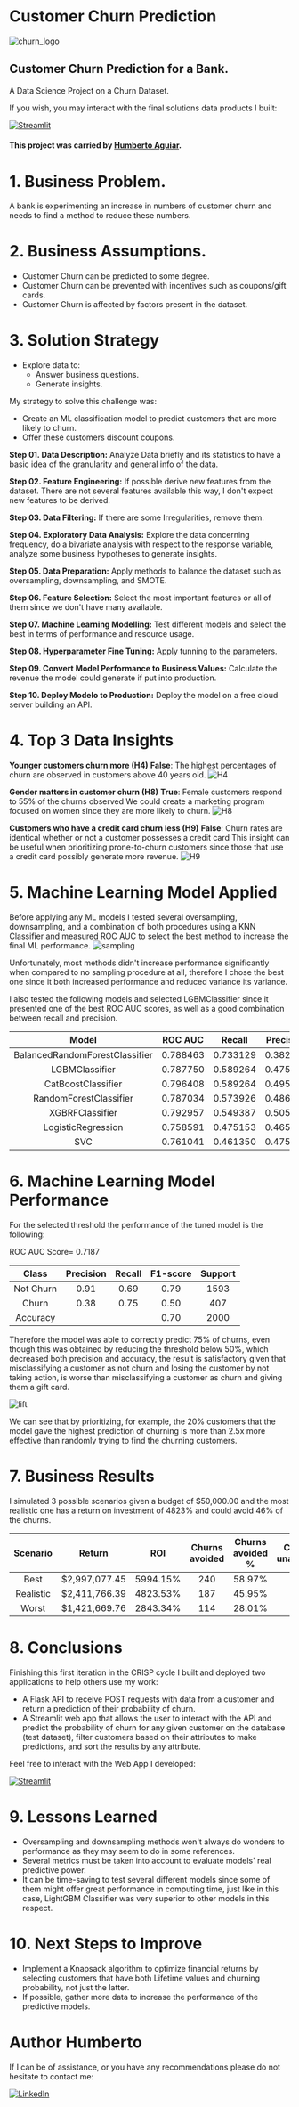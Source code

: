# Customer Churn Prediction

![churn_logo](./images/customer-churn-2.png)

## Customer Churn Prediction for a Bank.

A Data Science Project on a Churn Dataset.

If you wish, you may interact with the final solutions data products I built:

[<img alt="Streamlit" src="https://img.shields.io/badge/Streamlit-FF4B4B?style=for-the-badge&logo=Streamlit&logoColor=white"/>](https://churn-streamlit-humberto.herokuapp.com/)

#### This project was carried by [Humberto Aguiar](https://www.linkedin.com/in/humberto-aguiar-840108179/).
# 1. Business Problem.

A bank is experimenting an increase in numbers of customer churn and needs to find a method to reduce these numbers.

# 2. Business Assumptions.
- Customer Churn can be predicted to some degree.
- Customer Churn can be prevented with incentives such as coupons/gift cards.
- Customer Churn is affected by factors present in the dataset.

# 3. Solution Strategy
- Explore data to:
    - Answer business questions.
    - Generate insights.

My strategy to solve this challenge was:
- Create an ML classification model to predict customers that are more likely to churn.
- Offer these customers discount coupons.


**Step 01. Data Description:** Analyze Data briefly and its statistics to have a basic idea of the granularity and general info of the data.

**Step 02. Feature Engineering:** If possible derive new features from the dataset. There are not several features available this way, I don't expect new features to be derived.

**Step 03. Data Filtering:** If there are some Irregularities, remove them.

**Step 04. Exploratory Data Analysis:** Explore the data concerning frequency, do a bivariate analysis with respect to the response variable, analyze some business hypotheses to generate insights.

**Step 05. Data Preparation:** Apply methods to balance the dataset such as oversampling, downsampling, and SMOTE.

**Step 06. Feature Selection:** Select the most important features or all of them since we don't have many available.

**Step 07. Machine Learning Modelling:** Test different models and select the best in terms of performance and resource usage.

**Step 08. Hyperparameter Fine Tuning:**  Apply tunning to the parameters.

**Step 09. Convert Model Performance to Business Values:** Calculate the revenue the model could generate if put into production.

**Step 10. Deploy Modelo to Production:** Deploy the model on a free cloud server building an API.

# 4. Top 3 Data Insights

**Younger customers churn more (H4)**
**False**: The highest percentages of churn are observed in customers above 40 years old.
![H4](./reports/figures/H4_2.png)

**Gender matters in customer churn (H8)**
**True**: Female customers respond to 55% of the churns observed
We could create a marketing program focused on women since they are more likely to churn.
![H8](./reports/figures/H8.png)

**Customers who have a credit card churn less (H9)**
**False**: Churn rates are identical whether or not a customer possesses a credit card
This insight can be useful when prioritizing prone-to-churn customers since those that use a credit card possibly generate more revenue.
![H9](./reports/figures/H9.png)

# 5. Machine Learning Model Applied
Before applying any ML models I tested several oversampling, downsampling, and a combination of both procedures using a KNN Classifier and measured ROC AUC to select the best method to increase the final ML performance.
![sampling](./reports/figures/sampling.png)

Unfortunately, most methods didn't increase performance significantly when compared to no sampling procedure at all, therefore I chose the best one since it both increased performance and reduced variance its variance.

I also tested the following models and selected LGBMClassifier since it presented one of the best ROC AUC scores, as well as a good combination between recall and precision.

|Model|ROC AUC|Recall|Precision|Accuracy|
|:-:|:-:|:-:|:-:|:-:|
|  BalancedRandomForestClassifier|0.788463|0.733129|0.382574|0.704187|
|                  LGBMClassifier|0.787750|0.589264|0.475864|0.783813|
|              CatBoostClassifier|0.796408|0.589264|0.495066|0.793687|
|          RandomForestClassifier|0.787034|0.573926|0.486675|0.789562|
|                 XGBRFClassifier|0.792957|0.549387|0.505210|0.797625|
|              LogisticRegression|0.758591|0.475153|0.465466|0.781813|
|                             SVC|0.761041|0.461350|0.475455|0.786500|

# 6. Machine Learning Model Performance

For the selected threshold the performance of the tuned model is the following:

ROC AUC Score= 0.7187

|Class|Precision|Recall|F1-score|Support|
|:-:|:-:|:-:|:-:|:-:|
|Not Churn|0.91|0.69|0.79|1593|
| Churn |0.38|0.75|0.50| 407|
|Accuracy| ||0.70|2000|

Therefore the model was able to correctly predict 75% of churns, even though this was obtained by reducing the threshold below 50%, which decreased both precision and accuracy, the result is satisfactory given that misclassifying a customer as not churn and losing the customer by not taking action, is worse than misclassifying a customer as churn and giving them a gift card.

![lift](./reports/figures/lift.png)

We can see that by prioritizing, for example, the 20% customers that the model gave the highest prediction of churning is more than 2.5x more effective than randomly trying to find the churning customers.

# 7. Business Results

I simulated 3 possible scenarios given a budget of $50,000.00 and the most realistic one has a return on investment of 4823% and could avoid 46% of the churns. 

|Scenario| Return| ROI| Churns avoided|Churns avoided %|Churns unavoided|False Churns Awarded|False Churn Expenses|
|:-:|:-:|:-:|:-:|:-:|:-:|:-:|:-:|
|Best| $2,997,077.45 |  5994.15%|   240 |    58.97%| 167| 254|    $13,680.00|
|Realistic |$2,411,766.39|  4823.53%|   187 |    45.95%| 220| 131|    $17,450.00|
|Worst |$1,421,669.76|  2843.34%|   114|    28.01%| 293| 37| $11,450.00|


# 8. Conclusions
Finishing this first iteration in the CRISP cycle I built and deployed two applications to help others use my work:

- A Flask API to receive POST requests with data from a customer and return a prediction of their probability of churn.
- A Streamlit web app that allows the user to interact with the API and predict the probability of churn for any given customer on the database (test dataset), filter customers based on their attributes to make predictions, and sort the results by any attribute.

Feel free to interact with the Web App I developed:

[<img alt="Streamlit" src="https://img.shields.io/badge/Streamlit-FF4B4B?style=for-the-badge&logo=Streamlit&logoColor=white"/>](https://rossmann-streamlit-app.herokuapp.com/)

# 9. Lessons Learned
- Oversampling and downsampling methods won't always do wonders to performance as they may seem to do in some references.
- Several metrics must be taken into account to evaluate models' real predictive power.
- It can be time-saving to test several different models since some of them might offer great performance in computing time, just like in this case, LightGBM Classifier was very superior to other models in this respect.

# 10. Next Steps to Improve
- Implement a Knapsack algorithm to optimize financial returns by selecting customers that have both Lifetime values and churning probability, not just the latter.
- If possible, gather more data to increase the performance of the predictive models.

# Author Humberto

If I can be of assistance, or you have any recommendations please do not hesitate to contact me:

[<img alt="LinkedIn" src="https://img.shields.io/badge/LinkedIn-0077B5?style=for-the-badge&logo=linkedin&logoColor=white"/>](https://www.linkedin.com/in/humberto-aguiar-840108179/)